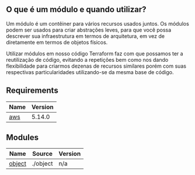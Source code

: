 <!-- BEGIN_TF_DOCS -->

## O que é um módulo e quando utilizar?
Um módulo é um contêiner para vários recursos usados juntos. Os módulos podem ser usados para criar abstrações leves, para que você possa descrever sua infraestrutura em termos de arquitetura, em vez de diretamente em termos de objetos físicos.

Utilizar módulos em nosso código Terraform faz com que possamos ter a reutilização de código, evitando a repetições bem como nos dando flexibilidade para criarmos dezenas de recursos similares porém com suas respectivas particularidades utilizando-se da mesma base de código.
## Requirements

| Name | Version |
|------|---------|
| <a name="requirement_aws"></a> [aws](#requirement\_aws) | 5.14.0 |

## Modules

| Name | Source | Version |
|------|--------|---------|
| <a name="module_object"></a> [object](#module\_object) | ./object | n/a |

<!-- END_TF_DOCS -->